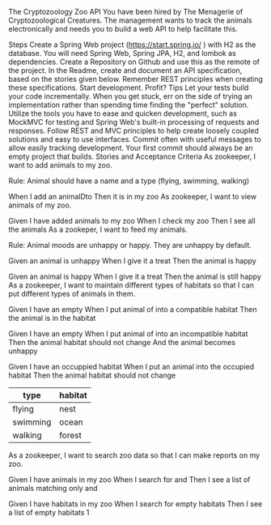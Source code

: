 The Cryptozoology Zoo API
You have been hired by The Menagerie of Cryptozoological Creatures. The management wants to track the animals electronically and needs you to build a web API to help facilitate this.

Steps
Create a Spring Web project (https://start.spring.io/  ) with H2 as the database. You will need Spring Web, Spring JPA, H2, and lombok as dependencies.
Create a Repository on Github and use this as the remote of the project.
In the Readme, create and document an API specification, based on the stories given below. Remember REST principles when creating these specifications.
Start development.
Profit?
Tips
Let your tests build your code incrementally.
When you get stuck, err on the side of trying an implementation rather than spending time finding the "perfect" solution.
Utilize the tools you have to ease and quicken development, such as MockMVC for testing and Spring Web's built-in processing of requests and responses.
Follow REST and MVC principles to help create loosely coupled solutions and easy to use interfaces.
Commit often with useful messages to allow easily tracking development. Your first commit should always be an empty project that builds.
Stories and Acceptance Criteria
As zookeeper, I want to add animals to my zoo.

Rule: Animal should have a name and a type (flying, swimming, walking)

When I add an animalDto
Then it is in my zoo
As zookeeper, I want to view animals of my zoo.

Given I have added animals to my zoo
When I check my zoo
Then I see all the animals
As a zookeper, I want to feed my animals.

Rule: Animal moods are unhappy or happy. They are unhappy by default.

Given an animal is unhappy
When I give it a treat
Then the animal is happy

Given an animal is happy
When I give it a treat
Then the animal is still happy
As a zookeeper, I want to maintain different types of habitats so that I can put different types of animals in them.

Given I have an empty <habitat>
When I put animal of <type> into a compatible habitat
Then the animal is in the habitat

Given I have an empty <habitat>
When I put animal of <type> into an incompatible habitat
Then the animal habitat should not change
And the animal becomes unhappy

Given I have an occuppied habitat
When I put an animal into the occupied habitat
Then the animal habitat should not change

|   type  |  habitat  |
| --------- | --------- | 
| flying     |   nest    | 
| swimming  |   ocean   | 
| walking   |   forest  | 

As a zookeeper, I want to search zoo data so that I can make reports on my zoo.

Given I have animals in my zoo
When I search for <mood> and <type>
Then I see a list of animals matching only <mood> and <type>

Given I have habitats in my zoo
When I search for empty habitats
Then I see a list of empty habitats
1
